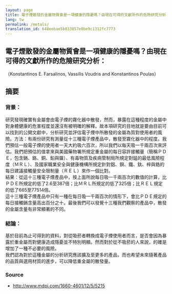 ```yaml
---
layout: page
title: 電子煙散發的金屬物質會是一項健康的隱憂嗎？由現在可得的文獻所作的危險研究分析
lang: tw
permalink: /metals/
translation_id: 648eebae5b833857e0be9c1312fc7773
---
```


## 電子煙散發的金屬物質會是一項健康的隱憂嗎？由現在可得的文獻所作的危險研究分析：
（Konstantinos E. Farsalinos, Vassilis Voudris and Konstantinos Poulas）

## 摘要

### 背景：
研究發現確實有金屬會由電子煙的霧化器中散發，然而，暴露在這種程度的金屬中對身體健康的危害程度並還沒有被明確的解釋。故本項研究的目地就是要由目前可以找到的公開文獻中，分析研究並評估電子煙中所散發的金屬為質對使用者的風險。方法：有兩份研究有測量從十三種電子煙產品中，散發至霧化器中的程度。我們預估一般電子煙的使用者一天大約吸六百次，所以我們以每天吸一千兩百次來評估。我們把預估的值拿來與美國藥物署所規定重金屬的每日容許接觸量（簡稱ＰＤＥ，包含鎘、鉻、銅、鉛與鎳）、有毒物質及疾病管制局所規定對錳的最低風險程度（ＭＲＬ）、及國家職業安全與健康機構所規定針對鋁、鋇、鐵、鈦、梓與鋯的每日建議接觸量安全限制量（ＲＥＬ）來作一個比對。  
結果：從這十三種電子煙產品中，按上面所說每日吸一千兩百次的數值的計算，比ＰＤＥ所規定的低了2.6至387倍；比ＭＲＬ所規定的低了325倍；比ＲＥＬ規定的低了665至77514倍。  
這十三種電子煙產品中只有一種在每日吸一千兩百次的情形下，會比ＰＤＥ規定的每日接觸鎘含量高出百分之十。最後我們可以發覺十三種我們觀察的產品中，散發的金屬含量有非常顯著的不同。

### 結論：
基於目前為止可得到的資料，對從吸菸者轉換成電子煙使用者而言，是否會因為暴露於重金屬而對健康造成隱憂並不特別明顯。然而對於從不吸菸的人來說，的確是增加了一種不必要的風險。  
我們認為對於這種金屬的分析研究應該擴及至更多的產品，而也希望未來隨著產品的品質與選用材質的進步，可以降低重金屬的散發量。

### Source
- <http://www.mdpi.com/1660-4601/12/5/5215>
